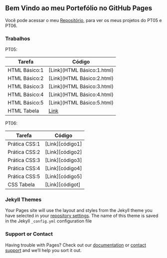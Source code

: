 ## Bem Vindo ao meu Portefólio no GitHub Pages

Você pode acessar o meu [Repositório](https://github.com/LarissaMdSilva/Larissa-Silva), para ver os meus projetos do PT05 e PT06.

### Trabalhos

PT05:

| Tarefa | Código |
| ------ | ------ |
| HTML Básico:1 | [Link](HTML Básico:1.html) |
| HTML Básico:2 | [Link](HTML Básico:2.html) |
| HTML Básico:3 | [Link](HTML Básico:3.html) |
| HTML Básico:4 | [Link](HTML Básico:4.html) |
| HTML Básico:5 | [Link](HTML Básico:5.html) |
| HTML Tabela | [Link](tabela.html) |

PT06:

| Tarefa | Código |
| ------ | ------ |
| Prática CSS:1 | [Link][código1] |
| Prática CSS:2 | [Link][código2] |
| Prática CSS:3 | [Link][código3] |
| Prática CSS:4 | [Link][código4] |
| Prática CSS:5 | [Link][código5] |
| CSS Tabela | [Link][códigot] |

### Jekyll Themes

Your Pages site will use the layout and styles from the Jekyll theme you have selected in your [repository settings](https://github.com/LarissaMdSilva/teste.github.io/settings/pages). The name of this theme is saved in the Jekyll `_config.yml` configuration file


### Support or Contact

Having trouble with Pages? Check out our [documentation](https://docs.github.com/categories/github-pages-basics/) or [contact support](https://support.github.com/contact) and we’ll help you sort it out.
